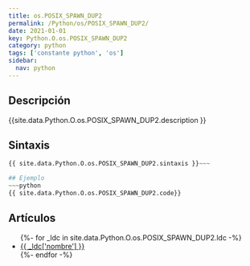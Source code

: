 ```yaml
---
title: os.POSIX_SPAWN_DUP2
permalink: /Python/os/POSIX_SPAWN_DUP2/
date: 2021-01-01
key: Python.O.os.POSIX_SPAWN_DUP2
category: python
tags: ['constante python', 'os']
sidebar: 
  nav: python
---
```


## Descripción
{{site.data.Python.O.os.POSIX_SPAWN_DUP2.description }}

## Sintaxis
~~~python
{{ site.data.Python.O.os.POSIX_SPAWN_DUP2.sintaxis }}~~~

## Ejemplo
~~~python
{{ site.data.Python.O.os.POSIX_SPAWN_DUP2.code}}
~~~

## Artículos
<ul>
{%- for _ldc in site.data.Python.O.os.POSIX_SPAWN_DUP2.ldc -%}
   <li>
       <a href="{{_ldc['url'] }}">{{ _ldc['nombre'] }}</a>
   </li>
{%- endfor -%}
</ul>
